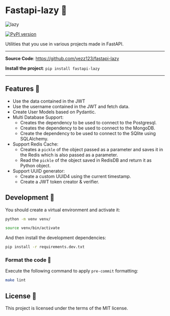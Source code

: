 # Fastapi-lazy 🦥

![lazy](https://user-images.githubusercontent.com/52716203/135530036-3ed731f6-e0db-4de6-8667-9af75656f2f4.png)

[![PyPI version](https://badge.fury.io/py/fastapi-lazy.svg)](https://badge.fury.io/py/fastapi-lazy)

Utilities that you use in various projects made in FastAPI.

---

**Source Code**: <https://github.com/yezz123/fastapi-lazy>

**Install the project**: `pip install fastapi-lazy`

---

## Features 🎉

- Use the data contained in the JWT
- Use the username contained in the JWT and fetch data.
- Create User Models based on Pydantic.
- Multi Database Support:
  - Creates the dependency to be used to connect to the Postgresql.
  - Creates the dependency to be used to connect to the MongoDB.
  - Create the dependency to be used to connect to the SQlite using SQLAlchemy.
- Support Redis Cache:
  - Creates a `pickle` of the object passed as a parameter and saves it in the Redis which is also passed as a parameter.
  - Read the `pickle` of the object saved in RedisDB and return it as Python object.
- Support UUID generator:
  - Create a custom UUID4 using the current timestamp.
  - Create a JWT token creator & verifier.

## Development 🚧

You should create a virtual environment and activate it:

```bash
python -m venv venv/
```

```bash
source venv/bin/activate
```

And then install the development dependencies:

```bash
pip install -r requirements.dev.txt
```

### Format the code 💅

Execute the following command to apply `pre-commit` formatting:

```bash
make lint
```

## License 🍻

This project is licensed under the terms of the MIT license.
